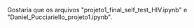Gostaria que os arquivos "projeto1_final_self_test_HIV.ipynb" e "Daniel_Pucciariello_projeto1.ipynb".
